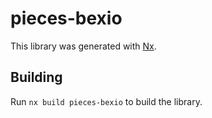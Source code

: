 # pieces-bexio

This library was generated with [Nx](https://nx.dev).

## Building

Run `nx build pieces-bexio` to build the library.
